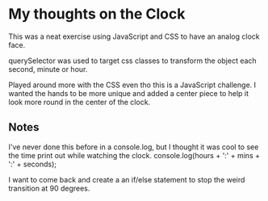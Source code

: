 # My thoughts on the Clock

This was a neat exercise using JavaScript and CSS to have an analog clock face.

querySelector was used to target css classes to transform the object each second, minute or hour.

Played around more with the CSS even tho this is a JavaScript challenge.
I wanted the hands to be more unique and added a center piece to help it look more round in the center of the clock. 

## Notes
I've never done this before in a console.log, but I thought it was cool to see the time print out while watching the clock.
console.log(hours + ':' + mins + ':' + seconds);

I want to come back and create a an if/else statement to stop the weird transition at 90 degrees.